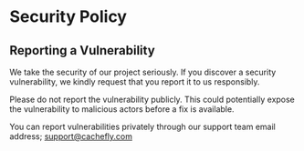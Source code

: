# Security Policy

## Reporting a Vulnerability

We take the security of our project seriously. If you discover a security vulnerability, we kindly request that you report it to us responsibly.

Please do not report the vulnerability publicly. This could potentially expose the vulnerability to malicious actors before a fix is available.

You can report vulnerabilities privately through our support team email address; support@cachefly.com

